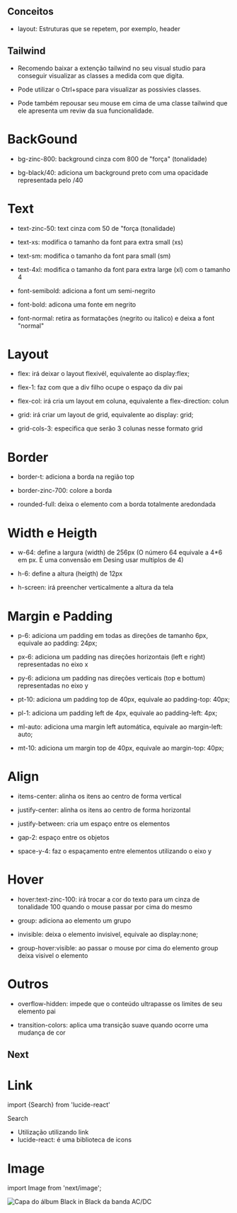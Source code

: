 ## Conceitos 

- layout: Estruturas que se repetem, por exemplo, header


## Tailwind 

- Recomendo baixar a extenção tailwind no seu visual studio para conseguir visualizar as classes a medida com que digita.

- Pode utilizar o Ctrl+space para visualizar as possivies classes.

- Pode também repousar seu mouse em cima de uma classe tailwind que ele apresenta um reviw da sua funcionalidade.

# BackGound

- bg-zinc-800: background cinza com 800 de "força" (tonalidade)

- bg-black/40: adiciona um background preto com uma opacidade representada pelo /40

# Text

- text-zinc-50: text cinza com 50 de "força (tonalidade)

- text-xs: modifica o tamanho da font para extra small (xs)

- text-sm: modifica o tamanho da font para small (sm)

- text-4xl: modifica o tamanho da font para extra large (xl) com o tamanho 4

- font-semibold: adiciona a font um semi-negrito

- font-bold: adicona uma fonte em negrito

- font-normal: retira as formatações (negrito ou italico) e deixa a font "normal"

# Layout

- flex: irá deixar o layout flexivél, equivalente ao display:flex;

- flex-1: faz com que a div filho ocupe o espaço da div pai

- flex-col: irá cria um layout em coluna, equivalente a flex-direction: colun

- grid: irá criar um layout de grid, equivalente ao display: grid;

- grid-cols-3: especifica que serão 3 colunas nesse formato grid

# Border

- border-t: adiciona a borda na região top

- border-zinc-700: colore a borda

- rounded-full: deixa o elemento com a borda totalmente aredondada

# Width e Heigth

- w-64: define a largura (width) de 256px (O número 64 equivale a 4*6 em px. É uma convensão em Desing usar multiplos de 4)

- h-6: define a altura (heigth) de 12px

- h-screen: irá preencher verticalmente a altura da tela

# Margin e Padding

- p-6: adiciona um padding em todas as direções de tamanho 6px, equivale ao padding: 24px;

- px-6: adiciona um padding nas direções horizontais (left e right) representadas no eixo x

- py-6: adiciona um padding nas direções verticais (top e bottum) representadas no eixo y

- pt-10: adiciona um padding top de 40px, equivale ao padding-top: 40px;

- pl-1: adiciona um padding left de 4px, equivale ao padding-left: 4px;

- ml-auto: adiciona uma margin left automática, equivale ao margin-left: auto;

- mt-10: adiciona um margin top de 40px, equivale ao margin-top: 40px;

# Align 

- items-center: alinha os itens ao centro de forma vertical

- justify-center: alinha os itens ao centro de forma horizontal

- justify-between: cria um espaço entre os elementos

- gap-2: espaço entre os objetos

- space-y-4: faz o espaçamento entre elementos utilizando o eixo y

# Hover

- hover:text-zinc-100: irá trocar a cor do texto para um cinza de tonalidade 100 quando o mouse passar por cima do mesmo

- group: adiciona ao elemento um grupo

- invisible: deixa o elemento invisivel, equivale ao display:none;

- group-hover:visible: ao passar o mouse por cima do elemento group deixa visivel o elemento

# Outros

- overflow-hidden: impede que o conteúdo ultrapasse os limites de seu elemento pai

- transition-colors: aplica uma transição suave quando ocorre uma mudança de cor

## Next

# Link

import {Search} from 'lucide-react'

<Link href="/search">
    <Search/>
    Search
</Link>

- Utilização utilizando link
- lucide-react: é uma biblioteca de icons 

# Image

import Image from 'next/image';

<div className="bg-white/10 rounded">
<Image src="/acdc-album.png" width={80} height={80} alt="Capa do álbum Black in Black da banda AC/DC"/>
</div>